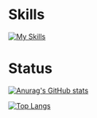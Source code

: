 # Skills
[![My Skills](https://skillicons.dev/icons?i=aws,html,css,js,ts,react,graphql,apollo,idea,vscode,bootstrap,git,go,cpp,django,docker,emacs,express,flask,heroku,latex,md,mysql,nextjs,nginx,nim,nodejs,postgres,py,redis,redux,regex,styledcomponents,scala,svelte&perline=8)](https://skillicons.dev)

# Status
[![Anurag's GitHub stats](https://github-readme-stats.vercel.app/api?username=Ravie403&count_private=true&show_icons=true&theme=synthwave)](https://github.com/anuraghazra/github-readme-stats)

[![Top Langs](https://github-readme-stats.vercel.app/api/top-langs/?username=Ravie403&layout=compact)](https://github.com/anuraghazra/github-readme-stats)
